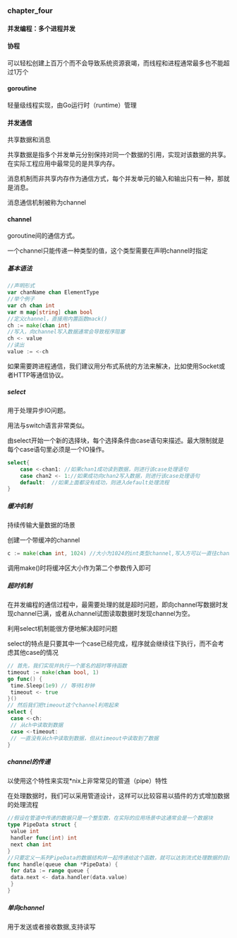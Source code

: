 ### chapter_four

#### 并发编程：多个进程并发

#### 协程

可以轻松创建上百万个而不会导致系统资源衰竭，而线程和进程通常最多也不能超过1万个

#### goroutine

轻量级线程实现，由Go运行时（runtime）管理

#### 并发通信

共享数据和消息

共享数据是指多个并发单元分别保持对同一个数据的引用，实现对该数据的共享。在实际工程应用中最常见的是共享内存。

消息机制而非共享内存作为通信方式，每个并发单元的输入和输出只有一种，那就是消息。

消息通信机制被称为channel

#### channel

goroutine间的通信方式。

一个channel只能传递一种类型的值，这个类型需要在声明channel时指定

##### 基本语法

````go
//声明形式
var chanName chan ElementType 
//举个例子
var ch chan int 
var m map[string] chan bool 
//定义channel，直接用内置函数mack()
ch := make(chan int) 
//写入，向channel写入数据通常会导致程序阻塞
ch <- value 
//读出
value := <-ch 
````

如果需要跨进程通信，我们建议用分布式系统的方法来解决，比如使用Socket或者HTTP等通信协议。

##### select

用于处理异步IO问题。

用法与switch语言非常类似。

由select开始一个新的选择块，每个选择条件由case语句来描述。最大限制就是每个case语句里必须是一个IO操作。

```go
select{
    case <-chan1: //如果chan1成功读到数据，则进行该case处理语句
    case chan2 <- 1://如果成功向chan2写入数据，则进行该case处理语句
    default:  //如果上面都没有成功，则进入default处理流程
}
```

##### 缓冲机制

持续传输大量数据的场景

创建一个带缓冲的channel

```go
c := make(chan int, 1024) //大小为1024的int类型channel,写入方可以一直往channel里写入，在缓冲区被填完之前都不会阻塞
```

调用make()时将缓冲区大小作为第二个参数传入即可

##### 超时机制

在并发编程的通信过程中，最需要处理的就是超时问题，即向channel写数据时发现channel已满，或者从channel试图读取数据时发现channel为空。

利用select机制能很方便地解决超时问题

select的特点是只要其中一个case已经完成，程序就会继续往下执行，而不会考虑其他case的情况

```go
// 首先，我们实现并执行一个匿名的超时等待函数
timeout := make(chan bool, 1) 
go func() { 
 time.Sleep(1e9) // 等待1秒钟
 timeout <- true
}() 
// 然后我们把timeout这个channel利用起来
select { 
 case <-ch: 
 // 从ch中读取到数据
 case <-timeout: 
 // 一直没有从ch中读取到数据，但从timeout中读取到了数据
}
```

##### channel的传递

以使用这个特性来实现*nix上非常常见的管道（pipe）特性

在处理数据时，我们可以采用管道设计，这样可以比较容易以插件的方式增加数据的处理流程

```go
//假设在管道中传递的数据只是一个整型数，在实际的应用场景中这通常会是一个数据块
type PipeData struct { 
 value int
 handler func(int) int
 next chan int
} 
//只要定义一系列PipeData的数据结构并一起传递给这个函数，就可以达到流式处理数据的目的
func handle(queue chan *PipeData) { 
 for data := range queue { 
 data.next <- data.handler(data.value) 
 } 
} 
```

##### 单向channel 

用于发送或者接收数据,支持读写
